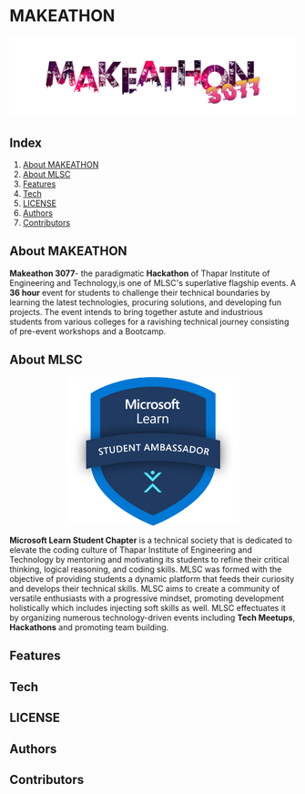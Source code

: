 # MAKEATHON

![Makeathon logo](./assets/makeathon3077.png "MAKEATHON 3077")

## Index
1. [About MAKEATHON](#about-makeathon)
2. [About MLSC](#about-mlsc)
3. [Features](#features)
4. [Tech](#tech)
5. [LICENSE](#license)
6. [Authors](#authors)
7. [Contributors](#contributors)


## About MAKEATHON

**Makeathon 3077**- the paradigmatic **Hackathon** of Thapar Institute of Engineering and Technology,is one of MLSC's superlative flagship events. A **36 hour** event for students to challenge their technical boundaries by learning the latest technologies, procuring solutions, and developing fun projects. The event intends to bring together astute and industrious students from various colleges for a ravishing technical journey consisting of pre-event workshops and a Bootcamp.

## About MLSC

<p align="center">
<img src="./assets/mlsc_logo.png" width=300;>
</p>

**Microsoft Learn Student Chapter** is a technical society that is dedicated to elevate the coding culture of Thapar Institute of Engineering and Technology by mentoring and motivating its students to refine their critical thinking, logical reasoning, and coding skills. MLSC was formed with the objective of providing students a dynamic platform that feeds their curiosity and develops their technical skills. MLSC aims to create a community of versatile enthusiasts with a progressive mindset, promoting development holistically which includes injecting soft skills as well. MLSC effectuates it by organizing numerous technology-driven events including **Tech Meetups**,  **Hackathons** and promoting team building.


## Features


## Tech


## LICENSE


## Authors


## Contributors
